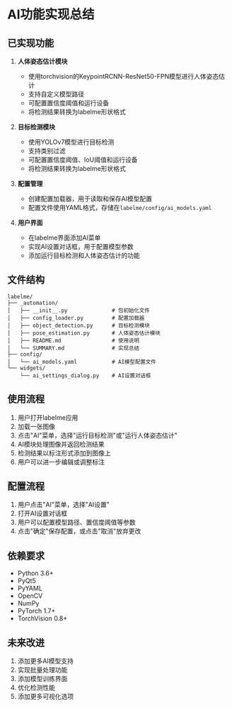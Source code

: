 # AI功能实现总结

## 已实现功能

1. **人体姿态估计模块**
   - 使用torchvision的KeypointRCNN-ResNet50-FPN模型进行人体姿态估计
   - 支持自定义模型路径
   - 可配置置信度阈值和运行设备
   - 将检测结果转换为labelme形状格式

2. **目标检测模块**
   - 使用YOLOv7模型进行目标检测
   - 支持类别过滤
   - 可配置置信度阈值、IoU阈值和运行设备
   - 将检测结果转换为labelme形状格式

3. **配置管理**
   - 创建配置加载器，用于读取和保存AI模型配置
   - 配置文件使用YAML格式，存储在`labelme/config/ai_models.yaml`

4. **用户界面**
   - 在labelme界面添加AI菜单
   - 实现AI设置对话框，用于配置模型参数
   - 添加运行目标检测和人体姿态估计的功能

## 文件结构

```
labelme/
├── _automation/
│   ├── __init__.py              # 包初始化文件
│   ├── config_loader.py         # 配置加载器
│   ├── object_detection.py      # 目标检测模块
│   ├── pose_estimation.py       # 人体姿态估计模块
│   ├── README.md                # 使用说明
│   └── SUMMARY.md               # 实现总结
├── config/
│   └── ai_models.yaml           # AI模型配置文件
└── widgets/
    └── ai_settings_dialog.py    # AI设置对话框
```

## 使用流程

1. 用户打开labelme应用
2. 加载一张图像
3. 点击"AI"菜单，选择"运行目标检测"或"运行人体姿态估计"
4. AI模块处理图像并返回检测结果
5. 检测结果以标注形式添加到图像上
6. 用户可以进一步编辑或调整标注

## 配置流程

1. 用户点击"AI"菜单，选择"AI设置"
2. 打开AI设置对话框
3. 用户可以配置模型路径、置信度阈值等参数
4. 点击"确定"保存配置，或点击"取消"放弃更改

## 依赖要求

- Python 3.6+
- PyQt5
- PyYAML
- OpenCV
- NumPy
- PyTorch 1.7+
- TorchVision 0.8+

## 未来改进

1. 添加更多AI模型支持
2. 实现批量处理功能
3. 添加模型训练界面
4. 优化检测性能
5. 添加更多可视化选项 